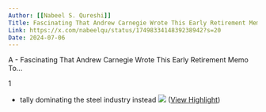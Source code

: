 ```yaml
---
Author: [[Nabeel S. Qureshi]]
Title: Fascinating That Andrew Carnegie Wrote This Early Retirement Memo To...
Link: https://x.com/nabeelqu/status/1749833414839238942?s=20
Date: 2024-07-06
---
```

A - Fascinating That Andrew Carnegie Wrote This Early Retirement Memo To...

1
- tally dominating the steel industry instead
  ![](https://pbs.twimg.com/media/GEin1-gaAAU9SoU.jpg) ([View Highlight](https://read.readwise.io/read/01hmvsnkg2sn5q0946e9ykd25m))
